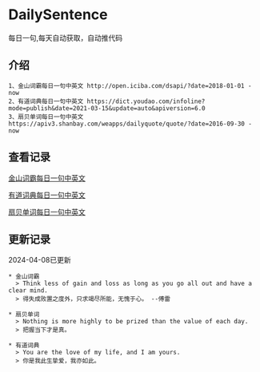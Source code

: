 # DailySentence

每日一句,每天自动获取，自动推代码

## 介绍

```
1、金山词霸每日一句中英文 http://open.iciba.com/dsapi/?date=2018-01-01 - now
2、有道词典每日一句中英文 https://dict.youdao.com/infoline?mode=publish&date=2021-03-15&update=auto&apiversion=6.0
3、扇贝单词每日一句中英文 https://apiv3.shanbay.com/weapps/dailyquote/quote/?date=2016-09-30 - now
```

## 查看记录

[金山词霸每日一句中英文](./data/iciba/)

[有道词典每日一句中英文](./data/youdao/)

[扇贝单词每日一句中英文](./data/shanbay/)

## 更新记录
2024-04-08已更新 
```
* 金山词霸
  > Think less of gain and loss as long as you go all out and have a clear mind.
  > 得失成败置之度外，只求竭尽所能，无愧于心。 --傅雷

* 扇贝单词
  > Nothing is more highly to be prized than the value of each day.
  > 把握当下才是真。

* 有道词典
  > You are the love of my life, and I am yours.
  > 你是我此生挚爱，我亦如此。

```
